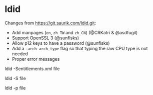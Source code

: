 # ldid

Changes from https://git.saurik.com/ldid.git:
- Add manpages (`en`, `zh_TW` and `zh_CN`) (@CRKatri & @asdfugil)
- Support OpenSSL 3 (@sunflsks)
- Allow p12 keys to have a password (@sunflsks)
- Add a `-arch arch_type` flag so that typing the raw CPU type is not needed
- Proper error messages
  
ldid -Sentitlements.xml  file

ldid -S file

ldid -p file
